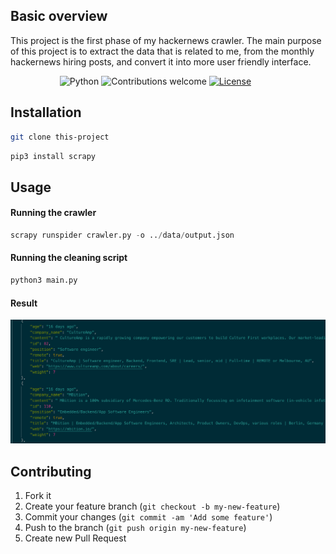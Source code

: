 
## Basic overview
This project is the first phase of my hackernews crawler.
The main purpose of this project is to extract the data that is related to me, from the monthly hackernews hiring posts, and convert it into more user friendly interface.  

&nbsp;&nbsp;&nbsp;&nbsp;&nbsp;&nbsp;&nbsp;&nbsp;&nbsp;&nbsp;&nbsp;&nbsp;&nbsp;&nbsp;&nbsp;&nbsp;&nbsp;&nbsp;&nbsp;
![Python](https://img.shields.io/badge/python-v3.6+-blue.svg)
![Contributions welcome](https://img.shields.io/badge/contributions-welcome-orange.svg)
[![License](https://img.shields.io/badge/license-MIT-blue.svg)](https://opensource.org/licenses/MIT)

## Installation

```bash
git clone this-project
```

```python
pip3 install scrapy
```

## Usage
#### Running the crawler
```python
scrapy runspider crawler.py -o ../data/output.json
```
#### Running the cleaning script
```python
python3 main.py
```

#### Result
![Example data](example_json.png)


## Contributing

1. Fork it
2. Create your feature branch (`git checkout -b my-new-feature`)
3. Commit your changes (`git commit -am 'Add some feature'`)
4. Push to the branch (`git push origin my-new-feature`)
5. Create new Pull Request